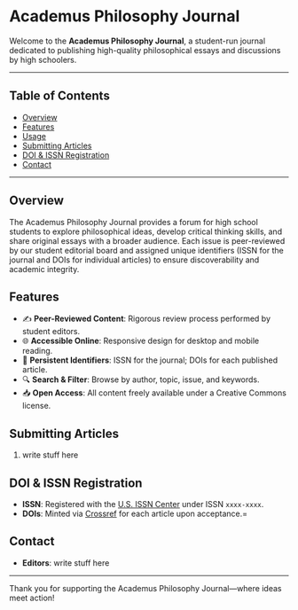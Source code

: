 # Academus Philosophy Journal

Welcome to the **Academus Philosophy Journal**, a student-run journal dedicated to publishing high-quality philosophical essays and discussions by high schoolers.

---

## Table of Contents

* [Overview](#overview)
* [Features](#features)
* [Usage](#usage)
* [Submitting Articles](#submitting-articles)
* [DOI & ISSN Registration](#doi--issn-registration)
* [Contact](#contact)

---

## Overview

The Academus Philosophy Journal provides a forum for high school students to explore philosophical ideas, develop critical thinking skills, and share original essays with a broader audience. Each issue is peer-reviewed by our student editorial board and assigned unique identifiers (ISSN for the journal and DOIs for individual articles) to ensure discoverability and academic integrity.

## Features

* ✍️ **Peer-Reviewed Content**: Rigorous review process performed by student editors.
* 🌐 **Accessible Online**: Responsive design for desktop and mobile reading.
* 📑 **Persistent Identifiers**: ISSN for the journal; DOIs for each published article.
* 🔍 **Search & Filter**: Browse by author, topic, issue, and keywords.
* 📥 **Open Access**: All content freely available under a Creative Commons license.

## Submitting Articles

1. write stuff here

## DOI & ISSN Registration

* **ISSN**: Registered with the [U.S. ISSN Center](https://www.loc.gov/issn/) under ISSN `xxxx-xxxx`.
* **DOIs**: Minted via [Crossref](https://www.crossref.org/) for each article upon acceptance.=

## Contact

* **Editors**: write stuff here

---

Thank you for supporting the Academus Philosophy Journal—where ideas meet action!
